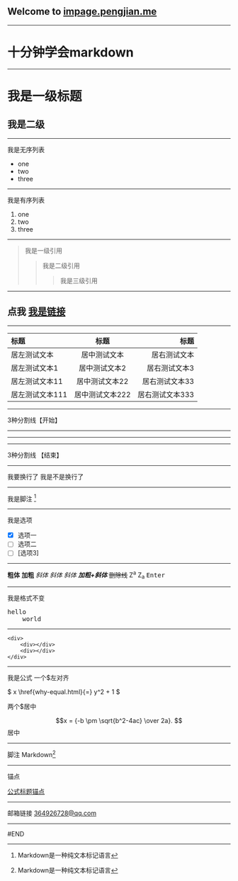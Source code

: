 ## Welcome to [impage.pengjian.me](http://blog.pengjian.me/)
---

# 十分钟学会markdown

---

# 我是一级标题
## 我是二级
---
我是无序列表

* one
* two
* three

---
我是有序列表

1. one
2. two
3. three


---
> 我是一级引用
>> 我是二级引用
>>> 我是三级引用

---

## 点我 [我是链接](http://blog.pengjian.me/)
---
|标题|标题|标题|  
|:---|:---:|---:|  
|居左测试文本|居中测试文本|居右测试文本|  
|居左测试文本1|居中测试文本2|居右测试文本3|  
|居左测试文本11|居中测试文本22|居右测试文本33|  
|居左测试文本111|居中测试文本222|居右测试文本333|  

---
3种分割线【开始】 
***

---

___
3种分割线 【结束】

---

我要换行了
我是不是换行了

---
我是脚注 [^1]

---

我是选项

- [x] 选项一
- [ ] 选项二  
- [ ]  [选项3]

---
**粗体**
<b>加粗</b>
*斜体*
_斜体_
<i>斜体</i>
***加粗+斜体***
~~删除线~~
Z<sup>a</sup>
Z<sub>a</sub>
<kbd>Enter</kbd>

---
我是格式不变
<pre>
hello
    world
</pre>

---
```
<div>
    <div></div>
    <div></div>
</div>
```

---
我是公式
一个$左对齐

$ x \href{why-equal.html}{=} y^2 + 1 $ 

两个$居中

$$x = {-b \pm \sqrt{b^2-4ac} \over 2a}. $$ 居中

---
脚注
Markdown[^1]
[^1]: Markdown是一种纯文本标记语言

---

锚点

[公式标题锚点](#1)

---
邮箱链接
<364926728@qq.com>

---

#END

